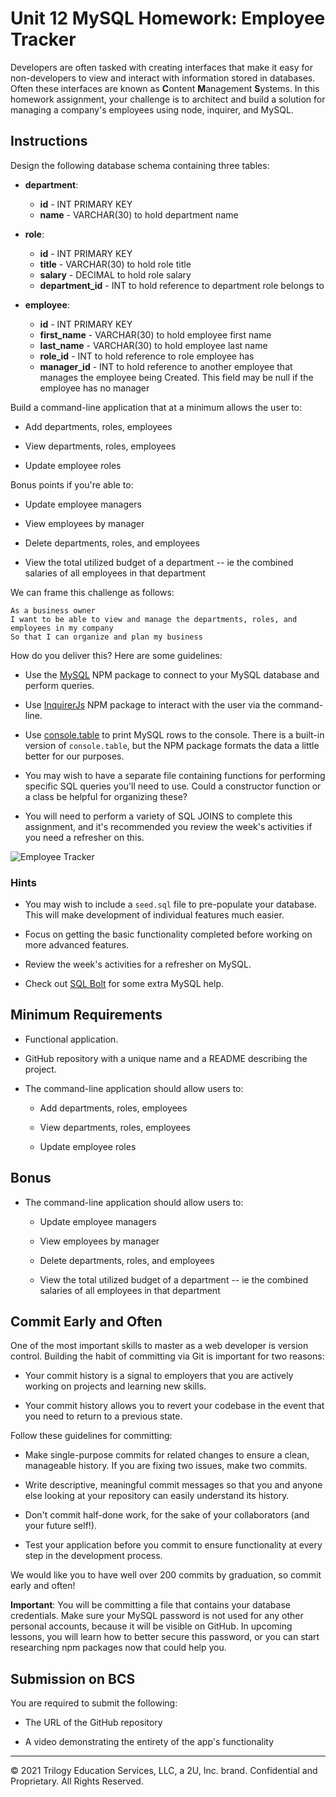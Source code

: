 








# Unit 12 MySQL Homework: Employee Tracker

Developers are often tasked with creating interfaces that make it easy for non-developers to view and interact with information stored in databases. Often these interfaces are known as **C**ontent **M**anagement **S**ystems. In this homework assignment, your challenge is to architect and build a solution for managing a company's employees using node, inquirer, and MySQL.

## Instructions

Design the following database schema containing three tables:



* **department**:

  * **id** - INT PRIMARY KEY
  * **name** - VARCHAR(30) to hold department name

* **role**:

  * **id** - INT PRIMARY KEY
  * **title** -  VARCHAR(30) to hold role title
  * **salary** -  DECIMAL to hold role salary
  * **department_id** -  INT to hold reference to department role belongs to

* **employee**:

  * **id** - INT PRIMARY KEY
  * **first_name** - VARCHAR(30) to hold employee first name
  * **last_name** - VARCHAR(30) to hold employee last name
  * **role_id** - INT to hold reference to role employee has
  * **manager_id** - INT to hold reference to another employee that manages the employee being Created. This field may be null if the employee has no manager
  
Build a command-line application that at a minimum allows the user to:

  * Add departments, roles, employees

  * View departments, roles, employees

  * Update employee roles

Bonus points if you're able to:

  * Update employee managers

  * View employees by manager

  * Delete departments, roles, and employees

  * View the total utilized budget of a department -- ie the combined salaries of all employees in that department

We can frame this challenge as follows:

```
As a business owner
I want to be able to view and manage the departments, roles, and employees in my company
So that I can organize and plan my business
```

How do you deliver this? Here are some guidelines:

* Use the [MySQL](https://www.npmjs.com/package/mysql) NPM package to connect to your MySQL database and perform queries.

* Use [InquirerJs](https://www.npmjs.com/package/inquirer/v/0.2.3) NPM package to interact with the user via the command-line.

* Use [console.table](https://www.npmjs.com/package/console.table) to print MySQL rows to the console. There is a built-in version of `console.table`, but the NPM package formats the data a little better for our purposes.

* You may wish to have a separate file containing functions for performing specific SQL queries you'll need to use. Could a constructor function or a class be helpful for organizing these?

* You will need to perform a variety of SQL JOINS to complete this assignment, and it's recommended you review the week's activities if you need a refresher on this.

![Employee Tracker](Assets/employee-tracker.gif)

### Hints

* You may wish to include a `seed.sql` file to pre-populate your database. This will make development of individual features much easier.

* Focus on getting the basic functionality completed before working on more advanced features.

* Review the week's activities for a refresher on MySQL.

* Check out [SQL Bolt](https://sqlbolt.com/) for some extra MySQL help.

## Minimum Requirements

* Functional application.

* GitHub repository with a unique name and a README describing the project.

* The command-line application should allow users to:

  * Add departments, roles, employees

  * View departments, roles, employees

  * Update employee roles

## Bonus

* The command-line application should allow users to:

  * Update employee managers

  * View employees by manager

  * Delete departments, roles, and employees

  * View the total utilized budget of a department -- ie the combined salaries of all employees in that department

## Commit Early and Often

One of the most important skills to master as a web developer is version control. Building the habit of committing via Git is important for two reasons:

* Your commit history is a signal to employers that you are actively working on projects and learning new skills.

* Your commit history allows you to revert your codebase in the event that you need to return to a previous state.

Follow these guidelines for committing:

* Make single-purpose commits for related changes to ensure a clean, manageable history. If you are fixing two issues, make two commits.

* Write descriptive, meaningful commit messages so that you and anyone else looking at your repository can easily understand its history.

* Don't commit half-done work, for the sake of your collaborators (and your future self!).

* Test your application before you commit to ensure functionality at every step in the development process.

We would like you to have well over 200 commits by graduation, so commit early and often!

**Important**: You will be committing a file that contains your database credentials. Make sure your MySQL password is not used for any other personal accounts, because it will be visible on GitHub. In upcoming lessons, you will learn how to better secure this password, or you can start researching npm packages now that could help you.


## Submission on BCS

You are required to submit the following:

* The URL of the GitHub repository

* A video demonstrating the entirety of the app's functionality 

- - -
© 2021 Trilogy Education Services, LLC, a 2U, Inc. brand. Confidential and Proprietary. All Rights Reserved.
